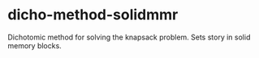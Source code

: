 dicho-method-solidmmr
=====================

Dichotomic method for solving the knapsack problem. Sets story in solid memory blocks.
